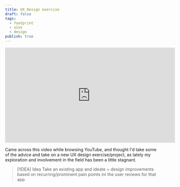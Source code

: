 ```yaml
---
title: UX Design exercise
draft: false
tags:
  - footprint
  - uiux
  - design
publish: true
---
```


<iframe width="560" height="315" src="https://www.youtube.com/embed/9bKzDy3j82I?si=ZdWXaojDxMIt_ixX" title="YouTube video player" frameborder="0" allow="accelerometer; autoplay; clipboard-write; encrypted-media; gyroscope; picture-in-picture; web-share" referrerpolicy="strict-origin-when-cross-origin" allowfullscreen></iframe>

Came across this video while browsing YouTube, and thought I'd take some of the advice and take on a new UX design exercise/project, as lately my exploration and involvement in the field has been a little stagnant. 


> [!IDEA] Idea
> Take an existing app and ideate + design improvements based on recurring/prominent pain points ini the user reviews for that app

